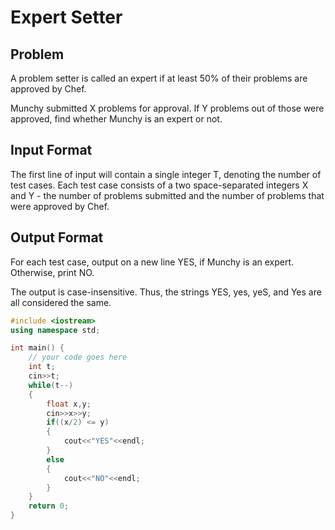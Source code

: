 # Expert Setter
## Problem
A problem setter is called an expert if at least 50% of their problems are approved by Chef.

Munchy submitted X problems for approval. If Y problems out of those were approved, find whether Munchy is an expert or not.

## Input Format
The first line of input will contain a single integer T, denoting the number of test cases.
Each test case consists of a two space-separated integers X and Y - the number of problems submitted and the number of problems that were approved by Chef.
## Output Format
For each test case, output on a new line YES, if Munchy is an expert. Otherwise, print NO.

The output is case-insensitive. Thus, the strings YES, yes, yeS, and Yes are all considered the same.

```cpp
#include <iostream>
using namespace std;

int main() {
	// your code goes here
	int t;
	cin>>t;
	while(t--)
	{
	    float x,y;
	    cin>>x>>y;
	    if((x/2) <= y)
	    {
	        cout<<"YES"<<endl;
	    }
	    else
	    {
	        cout<<"NO"<<endl;
	    }
	}
	return 0;
}
```
